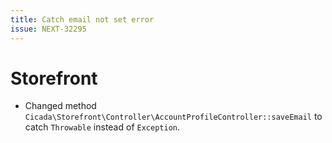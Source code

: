 ```yaml
---
title: Catch email not set error
issue: NEXT-32295
---
```

# Storefront
* Changed method `Cicada\Storefront\Controller\AccountProfileController::saveEmail` to catch `Throwable` instead of `Exception`.
